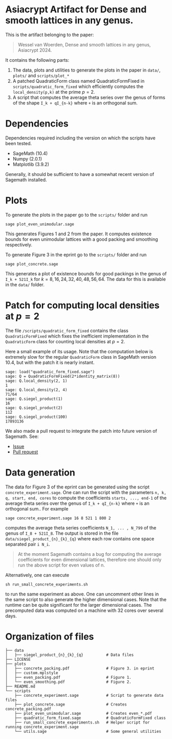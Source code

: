 # Asiacrypt Artifact for Dense and smooth lattices in any genus.

This is the artifact belonging to the paper:
> Wessel van Woerden, Dense and smooth lattices in any genus, Asiacrypt 2024.

It contains the following parts:

1. The data, plots and utilities to generate the plots in the paper in `data/`, `plots/` and `scripts/plot_*`
2. A patched QuadraticForm class named QuadraticFormFixed in `scripts/quadratic_form_fixed` which efficiently computes the `local_density(p,k)` at the prime $p=2$.
3. A script that computes the average theta series over the genus of forms of the shape `I_k + qI_{n-k}` where `+` is an orthogonal sum.

# Dependencies

Dependencies required including the version on which the scripts have been tested.

- SageMath (10.4)
- Numpy (2.0.1)
- Matplotlib (3.9.2)

Generally, it should be sufficient to have a somewhat recent version of Sagemath installed.

# Plots

To generate the plots in the paper go to the `scripts/` folder and run
```
sage plot_even_unimodular.sage
```
This generates Figures 1 and 2 from the paper. It computes existence bounds for even unimodular lattices with a good packing and smoothing respectively.

To generate Figure 3 in the eprint go to the `scripts/` folder and run
```
sage plot_concrete.sage
```
This generates a plot of existence bounds for good packings in the genus of `I_k + 521I_k` for $k=8,16,24,32,40,48,56,64$.
The data for this is available in the `data/` folder.

# Patch for computing local densities at $p=2$

The file `/scripts/quadratic_form_fixed` contains the class `QuadraticFormFixed` which fixes the inefficient implementation in the `QuadraticForm` class for counting local densities at $p=2$. 

Here a small example of its usage. Note that the computation below is extremely slow for the regular `QuadraticForm` class in SageMath version 10.4, but with the patch it is nearly instant.
```
sage: load("quadratic_form_fixed.sage")
sage: Q = QuadraticFormFixed(2*identity_matrix(8))
sage: Q.local_density(2, 1)
1
sage: Q.local_density(2, 4)
71/64
sage: Q.siegel_product(1)
16
sage: Q.siegel_product(2)
112
sage: Q.siegel_product(100)
17893136
```

We also made a pull request to integrate the patch into future version of Sagemath. See:
- [Issue](https://github.com/sagemath/sage/issues/38679)
- [Pull request](https://github.com/sagemath/sage/pull/38680)

# Data generation

The data for Figure 3 of the eprint can be generated using the script `concrete_experiment.sage`. One can run the script with the parameters `n, k, q, start, end, cores` to compute the coefficients `starts, ..., end-1` of the average theta series over the genus of `I_k + qI_{n-k}` where `+` is an orthogonal sum..
For example 
```
sage concrete_experiment.sage 16 8 521 1 800 2
```
computes the average theta series coefficients `N_1, ... , N_799` of the genus of `I_8 + 521I_8`.
The output is stored in the file `data/siegel_product_{n}_{k}_{q}` where each row contains one space separated pair `i N_i`. 

> At the moment Sagemath contains a bug for computing the average coefficients for even dimensional lattices, therefore one should only run the above script for even values of n.

Alternatively, one can execute
```
sh run_small_concrete_experiments.sh
```
to run the same experiment as above. One can uncomment other lines in the same script to also generate the higher dimensional cases.
Note that the runtime can be quite significant for the larger dimensional cases. The precomputed data was computed on a machine with 32 cores over several days.

# Organization of files

```
├── data
│   ├── siegel_product_{n}_{k}_{q}          # Data files
├── LICENSE
├── plots
│   ├── concrete_packing.pdf                # Figure 3. in eprint
│   ├── custom.mplstyle
│   ├── even_packing.pdf                    # Figure 1.
│   └── even_smoothing.pdf                  # Figure 2.
├── README.md
└── scripts
    ├── concrete_experiment.sage            # Script to generate data files
    ├── plot_concrete.sage                  # Creates concrete_packing.pdf
    ├── plot_even_unimodular.sage           # Creates even_*.pdf
    ├── quadratic_form_fixed.sage           # QuadraticFormFixed class
    ├── run_small_concrete_experiments.sh   # Helper script for running concrete_experiment.sage 
    └── utils.sage                          # Some general utilities
```
